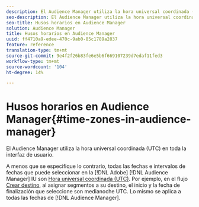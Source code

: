 ```yaml
---
description: El Audience Manager utiliza la hora universal coordinada (UTC) en toda la interfaz de usuario.
seo-description: El Audience Manager utiliza la hora universal coordinada (UTC) en toda la interfaz de usuario.
seo-title: Husos horarios en Audience Manager
solution: Audience Manager
title: Husos horarios en Audience Manager
uuid: ff4710a9-edee-470c-9ab0-85c1789a2837
feature: reference
translation-type: tm+mt
source-git-commit: 9e4f2f26b83fe6e5b6f669107239d7edaf11fed3
workflow-type: tm+mt
source-wordcount: '104'
ht-degree: 14%

---
```



# Husos horarios en Audience Manager{#time-zones-in-audience-manager}

El Audience Manager utiliza la hora universal coordinada (UTC) en toda la interfaz de usuario.

A menos que se especifique lo contrario, todas las fechas e intervalos de fechas que puede seleccionar en la [!DNL Adobe] [!DNL Audience Manager] IU son [Hora universal coordinada (UTC)](https://www.timeanddate.com/worldclock/timezone/utc). Por ejemplo, en el flujo [Crear destino](../features/destinations/create-cookie-destination.md#segments-mapping), al asignar segmentos a su destino, el inicio y la fecha de finalización que seleccione son medianoche UTC. Lo mismo se aplica a todas las fechas de [!DNL Audience Manager].
